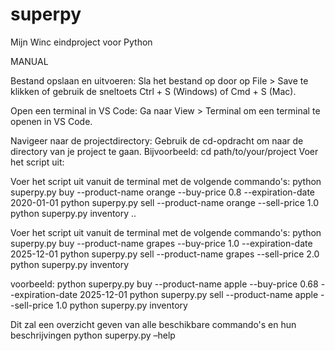 # superpy
Mijn Winc eindproject voor Python

MANUAL

Bestand opslaan en uitvoeren:
Sla het bestand op door op File > Save te klikken of gebruik de sneltoets Ctrl + S (Windows) of Cmd + S (Mac).

Open een terminal in VS Code:
Ga naar View > Terminal om een terminal te openen in VS Code.

Navigeer naar de projectdirectory:
Gebruik de cd-opdracht om naar de directory van je project te gaan. Bijvoorbeeld:
cd path/to/your/project
Voer het script uit:

Voer het script uit vanuit de terminal met de volgende commando's:
python superpy.py buy --product-name orange --buy-price 0.8 --expiration-date 2020-01-01
python superpy.py sell --product-name orange --sell-price 1.0
python superpy.py inventory
..

Voer het script uit vanuit de terminal met de volgende commando's:
python superpy.py buy --product-name grapes --buy-price 1.0 --expiration-date 2025-12-01
python superpy.py sell --product-name grapes --sell-price 2.0
python superpy.py inventory

voorbeeld:
python superpy.py buy --product-name apple --buy-price 0.68 --expiration-date 2025-12-01
python superpy.py sell --product-name apple --sell-price 1.0 
python superpy.py inventory

Dit zal een overzicht geven van alle beschikbare commando's en hun beschrijvingen
python superpy.py –help
